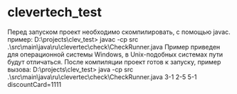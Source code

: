 # clevertech_test

Перед запуском проект необходимо скомпилировать, с помощью javac. пример: D:\projects\clev_test> javac -cp src .\src\main\java\ru\clevertec\check\CheckRunner.java
Пример приведен для операционной системы Windows, в Unix-подобных системах пути будут отличаться. После компиляции проект готов к запуску, пример вызова: D:\projects\clev_test> java -cp src .\src\main\java\ru\clevertec\check\CheckRunner.java 3-1 2-5 5-1 discountCard=1111
